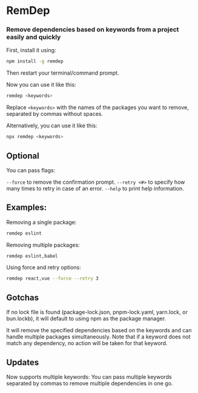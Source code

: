 # RemDep
### Remove dependencies based on keywords from a project easily and quickly

First, install it using:
```bash
npm install -g remdep
```

Then restart your terminal/command prompt.

Now you can use it like this:
```bash
remdep <keywords>
```

Replace ``<keywords>`` with the names of the packages you want to remove, separated by commas without spaces.

Alternatively, you can use it like this:
```bash
npx remdep <keywords>
```

## Optional

You can pass flags:

``--force`` to remove the confirmation prompt.
``--retry <#>`` to specify how many times to retry in case of an error.
``--help`` to print help information.

## Examples:

Removing a single package:
```bash
remdep eslint
```

Removing multiple packages:
```bash
remdep eslint,babel
```

Using force and retry options:
```bash
remdep react,vue --force --retry 3
```

## Gotchas

If no lock file is found (package-lock.json, pnpm-lock.yaml, yarn.lock, or bun.lockb), it will default to using npm as the package manager.

It will remove the specified dependencies based on the keywords and can handle multiple packages simultaneously. Note that if a keyword does not match any dependency, no action will be taken for that keyword.

## Updates

Now supports multiple keywords: You can pass multiple keywords separated by commas to remove multiple dependencies in one go.